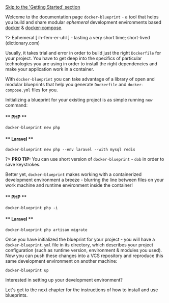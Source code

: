 <div class="has-text-centered">
    <a class="pure-button"
       href="/#/getting-started">
       Skip to the 'Getting Started' section
    </a>
</div>

Welcome to the documentation page `docker-blueprint` - a tool that
helps you build and share modular _ephemeral_ development environments based
[docker](https://docs.docker.com/get-started/) & [docker-compose](https://docs.docker.com/compose/).

?> Ephemeral [ ih-fem-er-uhl ] - lasting a very short time; short-lived
(dictionary.com)

Usually, it takes trial and error in order to build just the right `Dockerfile`
for your project. You have to get deep into the specifics of particular
technologies you are using in order to install the right dependencies and make
your application work in a container.

With `docker-blueprint` you can take advantage of a library of open and modular
blueprints that help you generate `Dockerfile` and `docker-compose.yml` files
for you.

Initializing a blueprint for your existing project is as simple running `new`
command:

<!-- tabs:start -->

#### ** PHP **

```
docker-blueprint new php
```

#### ** Laravel **

```
docker-blueprint new php --env laravel --with mysql redis
```

<!-- tabs:end -->

?> **PRO TIP:** You can use short version of `docker-blueprint` - `dob` in order
to save keystrokes.

Better yet, `docker-blueprint` makes working with a containerized development
environment a breeze - blurring the line between files on your work machine
and runtime environment inside the container!


<!-- tabs:start -->

#### ** PHP **

```
docker-blueprint php -i
```

#### ** Laravel **

```
docker-blueprint php artisan migrate
```

<!-- tabs:end -->

Once you have initialized the blueprint for your project - you will have a
`docker-blueprint.yml` file in its directory, which describes your project
configuration (such as runtime version, environment & modules you used).
Now you can push these changes into a VCS repository and reproduce this same
development environment on another machine:

```
docker-blueprint up
```

Interested in setting up your development environment?

Let's get to the next chapter for the instructions of how to install and use
blueprints.

